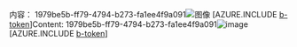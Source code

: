 <span data-ttu-id="6f3bb-101">内容： 1979be5b-ff79-4794-b273-fa1ee4f9a091![图像](2fcc9c3d-58d9-46fc-84ec-be0fcf26b069.png)
[AZURE.INCLUDE [b-token](6f123008-3976-4fe7-bcb4-8d483206a6d6.md)]</span><span class="sxs-lookup"><span data-stu-id="6f3bb-101">Content: 1979be5b-ff79-4794-b273-fa1ee4f9a091![image](2fcc9c3d-58d9-46fc-84ec-be0fcf26b069.png)
[AZURE.INCLUDE [b-token](6f123008-3976-4fe7-bcb4-8d483206a6d6.md)]</span></span>
